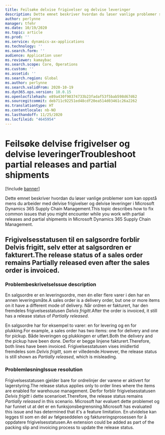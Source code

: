 ```yaml
---
title: Feilsøke delvise frigivelser og delvise leveringer
description: Dette emnet beskriver hvordan du løser vanlige problemer som kan oppstå mens du arbeider med delvise frigivelser og delvise leveringer i Microsoft Dynamics 365 Supply Chain Management.
author: perlynne
manager: tfehr
ms.date: 10/19/2020
ms.topic: article
ms.prod: ''
ms.service: dynamics-ax-applications
ms.technology: ''
ms.search.form: ''
audience: Application user
ms.reviewer: kamaybac
ms.search.scope: Core, Operations
ms.custom: ''
ms.assetid: ''
ms.search.region: Global
ms.author: perlynne
ms.search.validFrom: 2020-10-19
ms.dyn365.ops.version: 10.0.15
ms.openlocfilehash: e89a430f90374733b23fadaf53f5bab598d67d62
ms.sourcegitcommit: deb711c92251ed48cdf20ea514d03461c26a2262
ms.translationtype: HT
ms.contentlocale: nb-NO
ms.lasthandoff: 11/25/2020
ms.locfileid: "4645954"
---
```

# <a name="troubleshoot-partial-releases-and-partial-shipments"></a><span data-ttu-id="bef51-103">Feilsøke delvise frigivelser og delvise leveringer</span><span class="sxs-lookup"><span data-stu-id="bef51-103">Troubleshoot partial releases and partial shipments</span></span>

[!include [banner](../includes/banner.md)]

<span data-ttu-id="bef51-104">Dette emnet beskriver hvordan du løser vanlige problemer som kan oppstå mens du arbeider med delvise frigivelser og delvise leveringer i Microsoft Dynamics 365 Supply Chain Management.</span><span class="sxs-lookup"><span data-stu-id="bef51-104">This topic describes how to fix common issues that you might encounter while you work with partial releases and partial shipments in Microsoft Dynamics 365 Supply Chain Management.</span></span>

## <a name="the-release-status-of-a-sales-order-remains-partially-released-even-after-the-sales-order-is-invoiced"></a><span data-ttu-id="bef51-105">Frigivelsesstatusen til en salgsordre forblir Delvis frigitt, selv etter at salgsordren er fakturert.</span><span class="sxs-lookup"><span data-stu-id="bef51-105">The release status of a sales order remains Partially released even after the sales order is invoiced.</span></span>

### <a name="issue-description"></a><span data-ttu-id="bef51-106">Problembeskrivelse</span><span class="sxs-lookup"><span data-stu-id="bef51-106">Issue description</span></span>

<span data-ttu-id="bef51-107">En salgsordre er en leveringsordre, men én eller flere varer i den har en annen leveringsmåte.</span><span class="sxs-lookup"><span data-stu-id="bef51-107">A sales order is a delivery order, but one or more items on it have a different mode of delivery.</span></span> <span data-ttu-id="bef51-108">Når ordren er fakturert, har den fremdeles frigivelsesstatusen *Delvis frigitt*.</span><span class="sxs-lookup"><span data-stu-id="bef51-108">After the order is invoiced, it still has a release status of *Partially released*.</span></span>

<span data-ttu-id="bef51-109">En salgsordre har for eksempel to varer: en for levering og en for plukking.</span><span class="sxs-lookup"><span data-stu-id="bef51-109">For example, a sales order has two items: one for delivery and one for pickup.</span></span> <span data-ttu-id="bef51-110">Både leveringen og plukkingen er utført.</span><span class="sxs-lookup"><span data-stu-id="bef51-110">Both the delivery and the pickup have been done.</span></span> <span data-ttu-id="bef51-111">Derfor er begge linjene fakturert.</span><span class="sxs-lookup"><span data-stu-id="bef51-111">Therefore, both lines have been invoiced.</span></span> <span data-ttu-id="bef51-112">Frigivelsesstatusen vises imidlertid fremdeles som *Delvis frigitt*, som er villedende.</span><span class="sxs-lookup"><span data-stu-id="bef51-112">However, the release status is still shown as *Partially released*, which is misleading.</span></span>

### <a name="issue-resolution"></a><span data-ttu-id="bef51-113">Problemløsning</span><span class="sxs-lookup"><span data-stu-id="bef51-113">Issue resolution</span></span>

<span data-ttu-id="bef51-114">Frigivelsesstatusen gjelder bare for ordrelinjer der varene er aktivert for lagerstyring.</span><span class="sxs-lookup"><span data-stu-id="bef51-114">The release status applies only to order lines where the items are enabled for warehouse management.</span></span> <span data-ttu-id="bef51-115">Derfor forblir frigivelsesstatusen *Delvis frigitt* i dette scenarioet.</span><span class="sxs-lookup"><span data-stu-id="bef51-115">Therefore, the release status remains *Partially released* in this scenario.</span></span> <span data-ttu-id="bef51-116">Microsoft har evaluert dette problemet og har funnet ut at det er en funksjonsbegrensning.</span><span class="sxs-lookup"><span data-stu-id="bef51-116">Microsoft has evaluated this issue and has determined that it's a feature limitation.</span></span> <span data-ttu-id="bef51-117">En utvidelse kan legges til som en del av følgeseddelen og faktureringsprosessen for å oppdatere frigivelsesstatusen.</span><span class="sxs-lookup"><span data-stu-id="bef51-117">An extension could be added as part of the packing slip and invoicing process to update the release status.</span></span>
